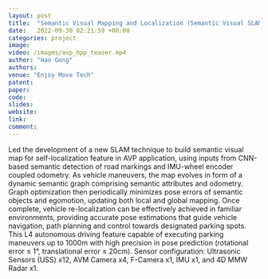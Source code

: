 ```yaml
---
layout: post
title:  "Semantic Visual Mapping and Localization (Semantic Visual SLAM) in Project AVP (Automated Valet Parking)"
date:   2022-09-30 02:21:59 +00:00
categories: project
image: 
video: /images/avp_hpp_teaser.mp4
author: "Hao Gong"
authors: 
venue: "Enjoy Move Tech"
patent: 
paper: 
code:
slides: 
website: 
link: 
comment: 
---
```

Led the development of a new SLAM technique to build semantic visual map for self-localization feature in AVP application, using inputs from CNN-based semantic detection of road markings and IMU-wheel encoder coupled odometry. As vehicle maneuvers, the map evolves in form of a dynamic semantic graph comprising semantic attributes and odometry. Graph optimization then periodically minimizes pose errors of semantic objects and egomotion, updating both local and global mapping. Once complete, vehicle re-localization can be effectively achieved in familiar environments, providing accurate pose estimations that guide vehicle navigation, path planning and control towards designated parking spots.
This L4 autonomous driving feature capable of executing parking maneuvers up to 1000m with high precision in pose prediction (rotational error &le; 1°, translational error &le; 20cm). Sensor configuration: Ultrasonic Sensors (USS) x12, AVM Camera x4, F-Camera x1, IMU x1, and 4D MMW Radar x1.

